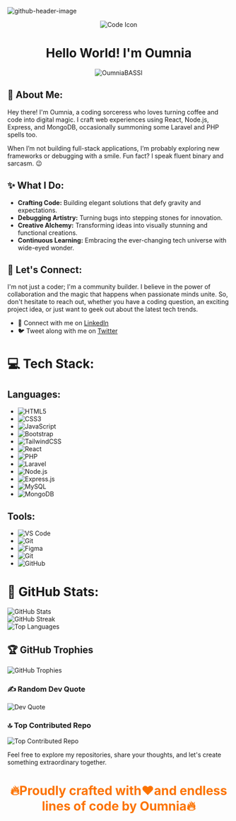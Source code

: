 ![github-header-image](https://github.com/OumniaBASSI/OumniaBASSI/assets/96882292/287b0e12-4b2a-469e-bb5d-b33a7f84cff7)



<p align="center">
  <img src="https://img.icons8.com/color/96/000000/code.png" alt="Code Icon"/>
</p>

<h1 align="center">Hello World! I'm Oumnia</h1>

<p align="center">
  <img src="https://komarev.com/ghpvc/?username=OumniaBASSI&label=Profile%20Visits&color=0e75b6&style=flat-square" alt="OumniaBASSI" />
</p>

## 🚀 About Me:
Hey there! I'm Oumnia, a coding sorceress who loves turning coffee and code into digital magic.
I craft web experiences using React, Node.js, Express, and MongoDB, occasionally summoning some Laravel and PHP spells too.

When I’m not building full-stack applications, I’m probably exploring new frameworks or debugging with a smile.
Fun fact? I speak fluent binary and sarcasm. 😉
## ✨ What I Do:
- **Crafting Code:** Building elegant solutions that defy gravity and expectations.
- **Debugging Artistry:** Turning bugs into stepping stones for innovation.
- **Creative Alchemy:** Transforming ideas into visually stunning and functional creations.
- **Continuous Learning:** Embracing the ever-changing tech universe with wide-eyed wonder.

## 🌟 Let's Connect:
I'm not just a coder; I'm a community builder. I believe in the power of collaboration and the magic that happens when passionate minds unite. So, don't hesitate to reach out, whether you have a coding question, an exciting project idea, or just want to geek out about the latest tech trends.
- 💼 Connect with me on [LinkedIn](https://www.linkedin.com/in/oumnia-basbassi-b9907725a/)
- 🐦 Tweet along with me on [Twitter](https://twitter.com/B1Oumnia)

# 💻 Tech Stack:

## Languages:
- ![HTML5](https://img.shields.io/badge/html5-%23E34F26.svg?style=for-the-badge&logo=html5&logoColor=white)
- ![CSS3](https://img.shields.io/badge/css3-%231572B6.svg?style=for-the-badge&logo=css3&logoColor=white)
- ![JavaScript](https://img.shields.io/badge/javascript-%23F7DF1E.svg?style=for-the-badge&logo=javascript&logoColor=black)
- ![Bootstrap](https://img.shields.io/badge/bootstrap-%23563D7C.svg?style=for-the-badge&logo=bootstrap&logoColor=white)
- ![TailwindCSS](https://img.shields.io/badge/tailwindcss-%2338B2AC.svg?style=for-the-badge&logo=tailwind-css&logoColor=white)
- ![React](https://img.shields.io/badge/react-%2361DAFB.svg?style=for-the-badge&logo=react&logoColor=black)
- ![PHP](https://img.shields.io/badge/php-%23777BB4.svg?style=for-the-badge&logo=php&logoColor=white)
- ![Laravel](https://img.shields.io/badge/laravel-%23FF2D20.svg?style=for-the-badge&logo=laravel&logoColor=white)
- ![Node.js](https://img.shields.io/badge/node.js-%23339933.svg?style=for-the-badge&logo=node.js&logoColor=white)
- ![Express.js](https://img.shields.io/badge/express.js-%23404d59.svg?style=for-the-badge&logo=express&logoColor=white)
- ![MySQL](https://img.shields.io/badge/mysql-%234479A1.svg?style=for-the-badge&logo=mysql&logoColor=white)
- ![MongoDB](https://img.shields.io/badge/mongodb-%2347A248.svg?style=for-the-badge&logo=mongodb&logoColor=white)

## Tools:
- ![VS Code](https://img.shields.io/badge/VS%20Code-%23007ACC.svg?style=for-the-badge&logo=visual-studio-code&logoColor=white)
- ![Git](https://img.shields.io/badge/Git-%23F05032.svg?style=for-the-badge&logo=git&logoColor=white)
- ![Figma](https://img.shields.io/badge/Figma-%23F24E1E.svg?style=for-the-badge&logo=figma&logoColor=white)
- ![Git](https://img.shields.io/badge/git-%23F05033.svg?style=for-the-badge&logo=git&logoColor=white)
- ![GitHub](https://img.shields.io/badge/github-%23121011.svg?style=for-the-badge&logo=github&logoColor=white)

# 🚀 GitHub Stats:
![GitHub Stats](https://github-readme-stats.vercel.app/api?username=OumniaBASSI&theme=dracula&hide_border=false&include_all_commits=true&count_private=true)<br/>
![GitHub Streak](https://github-readme-streak-stats.herokuapp.com/?user=OumniaBASSI&theme=dracula&hide_border=false)<br/>
![Top Languages](https://github-readme-stats.vercel.app/api/top-langs/?username=OumniaBASSI&theme=dracula&hide_border=false&include_all_commits=true&count_private=true&layout=compact)

## 🏆 GitHub Trophies
![GitHub Trophies](https://github-profile-trophy.vercel.app/?username=OumniaBASSI&theme=dracula&no-frame=false&no-bg=false&margin-w=4)

### ✍️ Random Dev Quote
![Dev Quote](https://quotes-github-readme.vercel.app/api?type=horizontal&theme=radical)

### 🔝 Top Contributed Repo
![Top Contributed Repo](https://github-contributor-stats.vercel.app/api?username=OumniaBASSI&limit=5&theme=dracula&combine_all_yearly_contributions=true)

Feel free to explore my repositories, share your thoughts, and let's create something extraordinary together.

<h1 align="center" style="color:#FC7300;">🔥Proudly crafted with❤️and endless lines of code by Oumnia🔥</h>
